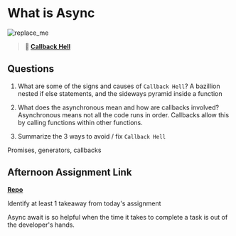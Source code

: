 # What is Async

![replace_me](https://codeworks.blob.core.windows.net/public/assets/img/illustrations/placeholder.svg)

> **📖 [Callback Hell](https://codeworksacademy.com/fs-student-guide/resources/wk4/01-Callbacks)**

## Questions

1. What are some of the signs and causes of `Callback Hell`?
A bazillion nested if else statements, and the sideways pyramid inside a function

2. What does the asynchronous mean and how are callbacks involved?
Asynchronous means not all the code runs in order. Callbacks allow this by calling functions within other functions.

3. Summarize the 3 ways to avoid / fix `Callback Hell`

Promises, generators, callbacks

## Afternoon Assignment Link

**[Repo](https://github.com/tebazele/trivia-api-practice)**

Identify at least 1 takeaway from today's assignment

Async await is so helpful when the time it takes to complete a task is out of the developer's hands. 
